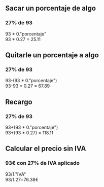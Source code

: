## Sacar un porcentaje de algo   
### 27% de 93  
93 * 0."porcentaje"  
93 * 0.27 = 25.11  
## Quitarle un porcentaje a algo  
### 27% de 93  
93-(93 * 0."porcentaje")  
93-93 * 0.27 = 67.89  
## Recargo  
### 27% de 93  
93+(93 * 0."porcentaje")  
93+(93 * 0.27) = 118.11  
## Calcular el precio sin IVA
### 93€ con 27% de IVA aplicado
93/1."IVA"  
93/1.27=76.38€  

